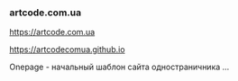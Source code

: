 ### artcode.com.ua

https://artcode.com.ua

https://artcodecomua.github.io

Onepage - начальный шаблон сайта одностраничника ...

<!--
**artcodecomua/artcodecomua** is a ✨ _special_ ✨ repository because its `README.md` (this file) appears on your GitHub profile.

Here are some ideas to get you started:

- 🔭 I’m currently working on ...
- 🌱 I’m currently learning ...
- 👯 I’m looking to collaborate on ...
- 🤔 I’m looking for help with ...
- 💬 Ask me about ...
- 📫 How to reach me: ...
- 😄 Pronouns: ...
- ⚡ Fun fact: ...
-->
